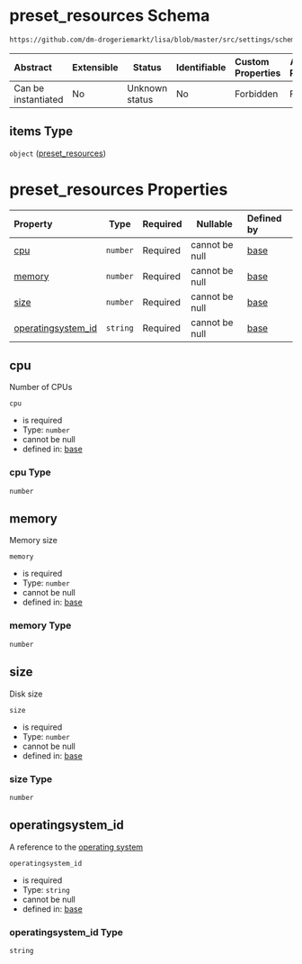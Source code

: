 # preset_resources Schema

```txt
https://github.com/dm-drogeriemarkt/lisa/blob/master/src/settings/schema.json#/properties/form_settings/properties/preset_resources/items
```




| Abstract            | Extensible | Status         | Identifiable | Custom Properties | Additional Properties | Access Restrictions | Defined In                                                                               |
| :------------------ | ---------- | -------------- | ------------ | :---------------- | --------------------- | ------------------- | ---------------------------------------------------------------------------------------- |
| Can be instantiated | No         | Unknown status | No           | Forbidden         | Forbidden             | none                | [settings.schema.json\*](../../src/settings/settings.schema.json "open original schema") |

## items Type

`object` ([preset_resources](settings-properties-form_settings-properties-preset_resources-preset_resources.md))

# preset_resources Properties

| Property                                  | Type     | Required | Nullable       | Defined by                                                                                                                                                                                                                                                                                             |
| :---------------------------------------- | -------- | -------- | -------------- | :----------------------------------------------------------------------------------------------------------------------------------------------------------------------------------------------------------------------------------------------------------------------------------------------------- |
| [cpu](#cpu)                               | `number` | Required | cannot be null | [base](settings-properties-form_settings-properties-preset_resources-preset_resources-properties-cpu.md "https&#x3A;//github.com/dm-drogeriemarkt/lisa/blob/master/src/settings/schema.json#/properties/form_settings/properties/preset_resources/items/properties/cpu")                               |
| [memory](#memory)                         | `number` | Required | cannot be null | [base](settings-properties-form_settings-properties-preset_resources-preset_resources-properties-memory.md "https&#x3A;//github.com/dm-drogeriemarkt/lisa/blob/master/src/settings/schema.json#/properties/form_settings/properties/preset_resources/items/properties/memory")                         |
| [size](#size)                             | `number` | Required | cannot be null | [base](settings-properties-form_settings-properties-preset_resources-preset_resources-properties-size.md "https&#x3A;//github.com/dm-drogeriemarkt/lisa/blob/master/src/settings/schema.json#/properties/form_settings/properties/preset_resources/items/properties/size")                             |
| [operatingsystem_id](#operatingsystem_id) | `string` | Required | cannot be null | [base](settings-properties-form_settings-properties-preset_resources-preset_resources-properties-operatingsystem_id.md "https&#x3A;//github.com/dm-drogeriemarkt/lisa/blob/master/src/settings/schema.json#/properties/form_settings/properties/preset_resources/items/properties/operatingsystem_id") |

## cpu

Number of CPUs


`cpu`

-   is required
-   Type: `number`
-   cannot be null
-   defined in: [base](settings-properties-form_settings-properties-preset_resources-preset_resources-properties-cpu.md "https&#x3A;//github.com/dm-drogeriemarkt/lisa/blob/master/src/settings/schema.json#/properties/form_settings/properties/preset_resources/items/properties/cpu")

### cpu Type

`number`

## memory

Memory size


`memory`

-   is required
-   Type: `number`
-   cannot be null
-   defined in: [base](settings-properties-form_settings-properties-preset_resources-preset_resources-properties-memory.md "https&#x3A;//github.com/dm-drogeriemarkt/lisa/blob/master/src/settings/schema.json#/properties/form_settings/properties/preset_resources/items/properties/memory")

### memory Type

`number`

## size

Disk size


`size`

-   is required
-   Type: `number`
-   cannot be null
-   defined in: [base](settings-properties-form_settings-properties-preset_resources-preset_resources-properties-size.md "https&#x3A;//github.com/dm-drogeriemarkt/lisa/blob/master/src/settings/schema.json#/properties/form_settings/properties/preset_resources/items/properties/size")

### size Type

`number`

## operatingsystem_id

A reference to the [operating system](#operatingsystems)


`operatingsystem_id`

-   is required
-   Type: `string`
-   cannot be null
-   defined in: [base](settings-properties-form_settings-properties-preset_resources-preset_resources-properties-operatingsystem_id.md "https&#x3A;//github.com/dm-drogeriemarkt/lisa/blob/master/src/settings/schema.json#/properties/form_settings/properties/preset_resources/items/properties/operatingsystem_id")

### operatingsystem_id Type

`string`
